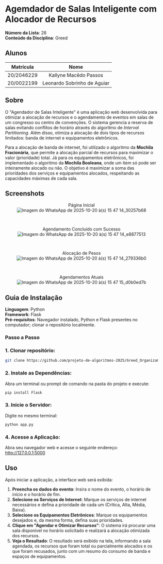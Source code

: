 # Agemdador de Salas Inteligente com Alocador de Recursos

**Número da Lista**: 28<br>
**Conteúdo da Disciplina**: Greed<br>

## Alunos
| Matrícula | Nome |  
|:----------:|:---------------------------:|  
| 20/2046229 | Kallyne Macêdo Passos |  
| 20/0022199 | Leonardo Sobrinho de Aguiar | 

## Sobre 

O "Agendador de Salas Inteligente" é uma aplicação web desenvolvida para otimizar a alocação de recursos e o agendamento de eventos em salas de um congresso ou centro de convenções. O sistema gerencia a reserva de salas evitando conflitos de horário através do algoritmo de *Interval Partitioning*. Além disso, otimiza a alocação de dois tipos de recursos limitados: banda de internet e equipamentos eletrônicos.

Para a alocação de banda de internet, foi utilizado o algoritmo da **Mochila Fracionária**, que permite a alocação parcial de recursos para maximizar o valor (prioridade) total. Já para os equipamentos eletrônicos, foi implementado o algoritmo da **Mochila Booleana**, onde um item só pode ser inteiramente alocado ou não. O objetivo é maximizar a soma das prioridades dos serviços e equipamentos alocados, respeitando as capacidades máximas de cada sala.


## Screenshots

<div align="center">
 
Página Inicial
![Imagem do WhatsApp de 2025-10-20 à(s) 15 47 14_30257b68](https://github.com/user-attachments/assets/3f448901-f672-4cc5-bb59-d5ab2951a41c)</div>
<br>
<div align="center">
 
Agendamento Concluído com Sucesso
![Imagem do WhatsApp de 2025-10-20 à(s) 15 47 14_e8877513](https://github.com/user-attachments/assets/280f05ac-2678-44aa-ac26-d5a84d05ef69)</div>
<br>
<div align="center">
 
Alocação de Pesos
![Imagem do WhatsApp de 2025-10-20 à(s) 15 47 14_279336b0](https://github.com/user-attachments/assets/01066b55-af55-4b58-9662-84fe64799832)</div>
<br>

<div align="center">

Agendamentos Atuais
![Imagem do WhatsApp de 2025-10-20 à(s) 15 47 15_d0b0ed7b](https://github.com/user-attachments/assets/55fe5bc7-5c2d-409c-b82c-21be931800a0)</div>



## Guia de Instalação 

**Linguagem**: Python<br>
**Framework**: Flask<br>
**Pré-requisitos**: Navegador instalado, Python e Flask presentes no computador; clonar o repositório localmente.

### Passo a Passo

### 1. Clonar repositório:
```bash
git clone https://github.com/projeto-de-algoritmos-2025/Greed_OrganizaCongresso
```
### 2. Instale as Dependências:
Abra um terminal ou prompt de comando na pasta do projeto e execute:
```bash
pip install Flask
```
### 3. Inicie o Servidor:
Digite no mesmo terminal:
```bash
python app.py
```
### 4. Acesse a Aplicação:
Abra seu navegador web e acesse o seguinte endereço: http://127.0.0.1:5000

## Uso
Após iniciar a aplicação, a interface web será exibida:

1.  **Preencha os dados do evento**: Insira o nome do evento, o horário de início e o horário de fim.
2.  **Selecione os Serviços de Internet**: Marque os serviços de internet necessários e defina a prioridade de cada um (Crítica, Alta, Média, Baixa).
3.  **Selecione os Equipamentos Eletrônicos**: Marque os equipamentos desejados e, da mesma forma, defina suas prioridades.
4.  **Clique em "Agendar e Otimizar Recursos"**: O sistema irá procurar uma sala disponível no horário solicitado e realizará a alocação otimizada dos recursos.
5.  **Veja o Resultado**: O resultado será exibido na tela, informando a sala agendada, os recursos que foram total ou parcialmente alocados e os que foram recusados, junto com um resumo do consumo de banda e espaços de equipamentos.
